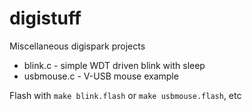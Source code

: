 digistuff
=========

Miscellaneous digispark projects

* blink.c - simple WDT driven blink with sleep
* usbmouse.c - V-USB mouse example

Flash with `make blink.flash` or `make usbmouse.flash`, etc